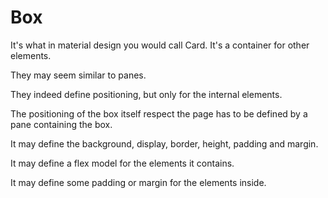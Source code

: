 # Box

It's what in material design you would call Card. It's a container for
other elements.

They may seem similar to panes.

They indeed define positioning, but only for the internal elements.

The positioning of the box itself respect the page has to be defined by a pane
containing the box.

It may define the background, display, border, height, padding and margin.

It may define a flex model for the elements it contains.

It may define some padding or margin for the elements inside.
